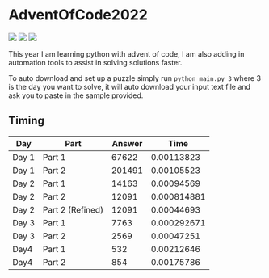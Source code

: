 # AdventOfCode2022

![](https://img.shields.io/badge/day%20📅-4-blue)
![](https://img.shields.io/badge/stars%20⭐-8-yellow)
![](https://img.shields.io/badge/days%20completed-4-red)

This year I am learning python with advent of code, I am also adding in automation tools to assist in solving solutions 
faster.

To auto download and set up a puzzle simply run `python main.py 3` where 3 is the day you want to solve, it will auto 
download your input text file and ask you to paste in the sample provided.

## Timing
| Day   | Part             |   Answer |        Time |
|-------|------------------|----------|-------------|
| Day 1 | Part 1           |    67622 | 0.00113823  |
| Day 1 | Part 2           |   201491 | 0.00105523  |
| Day 2 | Part 1           |    14163 | 0.00094569  |
| Day 2 | Part 2           |    12091 | 0.000814881 |
| Day 2 | Part 2 (Refined) |    12091 | 0.00044693  |
| Day 3 | Part 1           |     7763 | 0.000292671 |
| Day 3 | Part 2           |     2569 | 0.00047251  |
| Day4  | Part 1           |      532 | 0.00212646  |
| Day4  | Part 2           |      854 | 0.00175786  |